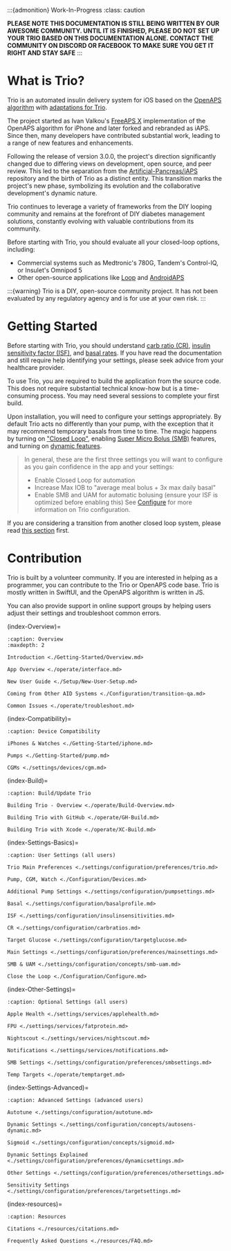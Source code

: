 :::{admonition} Work-In-Progress
:class: caution

**PLEASE NOTE THIS DOCUMENTATION IS STILL BEING WRITTEN BY OUR AWESOME COMMUNITY. UNTIL IT IS FINISHED, PLEASE DO NOT SET UP YOUR TRIO BASED ON THIS DOCUMENTATION ALONE. CONTACT THE COMMUNITY ON DISCORD OR FACEBOOK TO MAKE SURE YOU GET IT RIGHT AND STAY SAFE**
:::

# What is Trio?
Trio is an automated insulin delivery system for iOS based on the [OpenAPS algorithm](https://github.com/OpenAPS/oref0) with [adaptations for Trio](https://github.com/nightscout/trio-oref).

The project started as Ivan Valkou's [FreeAPS X](https://github.com/ivalkou/freeaps) implementation of the OpenAPS algorithm for iPhone and later forked and rebranded as iAPS.
Since then, many developers have contributed substantial work, leading to a range of new features and enhancements.

Following the release of version 3.0.0, the project's direction significantly changed due to differing views on development, open source, and peer review. This led to the separation from the [Artificial-Pancreas/iAPS](https://github.com/Artificial-Pancreas/iAPS) repository and the birth of Trio as a distinct entity. This transition marks the project's new phase, symbolizing its evolution and the collaborative development's dynamic nature.

Trio continues to leverage a variety of frameworks from the DIY looping community and remains at the forefront of DIY diabetes management solutions, constantly evolving with valuable contributions from its community.

Before starting with Trio, you should evaluate all your closed-loop options, including:

* Commercial systems such as Medtronic's 780G, Tandem's Control-IQ, or Insulet's Omnipod 5
* Other open-source applications like [Loop](https://loopkit.github.io/loopdocs/) and [AndroidAPS](https://androidaps.readthedocs.io/)

:::{warning}
Trio is a DIY, open-source community project. It has not been evaluated by any regulatory agency and is for use at your own risk.
:::

# Getting Started
Before starting with Trio, you should understand [carb ratio (CR)](./settings/configuration/carbratios.md#insulin-carbohydrate-ratio), [insulin sensitivity factor (ISF)](./settings/configuration/insulinsensitivities.md#insulin-sensitivity-factor), and [basal rates](./settings/configuration/basalprofile.md#basal-profile). If you have read the documentation and still require help identifying your settings, please seek advice from your healthcare provider.

To use Trio, you are required to build the application from the source code. This does not require substantial technical know-how but is a time-consuming process. You may need several sessions to complete your first build.

Upon installation, you will need to configure your settings appropriately. By default Trio acts no differently than your pump, with the exception that it may recommend temporary basals from time to time. The magic happens by turning on ["Closed Loop"](./Configuration/Configure.md#closed-loop), enabling [Super Micro Bolus (SMB)](./settings/configuration/preferences/smbsettings.md#smb-settings) features, and turning on [dynamic features](./settings/configuration/preferences/dynamicsettings.md#dynamic-settings).

>In general, these are the first three settings you will want to configure as you gain confidence in the app and your settings:
>
>- Enable Closed Loop for automation
>- Increase Max IOB to "average meal bolus + 3x max daily basal"
>- Enable SMB and UAM for automatic bolusing (ensure your ISF is optimized before enabling this)
>See [Configure](./Configuration/Configure.md#device-configuration) for more information on Trio configuration.

If you are considering a transition from another closed loop system, please read [this section](./Configuration/transition-qa.md) first.

# Contribution
Trio is built by a volunteer community. If you are interested in helping as a programmer, you can contribute to the Trio or OpenAPS code base. Trio is mostly written in SwiftUI, and the OpenAPS algorithm is written in JS.

You can also provide support in online support groups by helping users adjust their settings and troubleshoot common errors.


(index-Overview)=

```{toctree}
:caption: Overview
:maxdepth: 2

Introduction <./Getting-Started/Overview.md>

App Overview <./operate/interface.md>

New User Guide <./Setup/New-User-Setup.md>

Coming from Other AID Systems <./Configuration/transition-qa.md>

Common Issues <./operate/troubleshoot.md>

```

(index-Compatibility)=

```{toctree}
:caption: Device Compatibility

iPhones & Watches <./Getting-Started/iphone.md>

Pumps <./Getting-Started/pump.md>

CGMs <./settings/devices/cgm.md>

```

(index-Build)=

```{toctree}
:caption: Build/Update Trio

Building Trio - Overview <./operate/Build-Overview.md>

Building Trio with GitHub <./operate/GH-Build.md>

Building Trio with Xcode <./operate/XC-Build.md>

```

(index-Settings-Basics)=

```{toctree}
:caption: User Settings (all users)

Trio Main Preferences <./settings/configuration/preferences/trio.md>

Pump, CGM, Watch <./Configuration/Devices.md>

Additional Pump Settings <./settings/configuration/pumpsettings.md>

Basal <./settings/configuration/basalprofile.md>

ISF <./settings/configuration/insulinsensitivities.md>

CR <./settings/configuration/carbratios.md>

Target Glucose <./settings/configuration/targetglucose.md>

Main Settings <./settings/configuration/preferences/mainsettings.md>

SMB & UAM <./settings/configuration/concepts/smb-uam.md>

Close the Loop <./Configuration/Configure.md>

```

(index-Other-Settings)=

```{toctree}
:caption: Optional Settings (all users)

Apple Health <./settings/services/applehealth.md>

FPU <./settings/services/fatprotein.md>

Nightscout <./settings/services/nightscout.md>

Notifications <./settings/services/notifications.md>

SMB Settings <./settings/configuration/preferences/smbsettings.md>

Temp Targets <./operate/temptarget.md>

```

(index-Settings-Advanced)=

```{toctree}
:caption: Advanced Settings (advanced users)

Autotune <./settings/configuration/autotune.md>

Dynamic Settings <./settings/configuration/concepts/autosens-dynamic.md>

Sigmoid <./settings/configuration/concepts/sigmoid.md>

Dynamic Settings Explained <./settings/configuration/preferences/dynamicsettings.md>

Other Settings <./settings/configuration/preferences/othersettings.md>

Sensitivity Settings <./settings/configuration/preferences/targetsettings.md>

```

(index-resources)=

```{toctree}
:caption: Resources

Citations <./resources/citations.md>

Frequently Asked Questions <./resources/FAQ.md>

```

